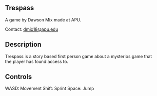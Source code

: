 ## Trespass
 A game by Dawson Mix made at APU.
 
 Contact: dmix18@apu.edu
 
 ## Description
 Trespass is a story based first person game about a mysterios game that the player has found access to.


## Controls 
WASD: Movement
Shift: Sprint
Space: Jump
